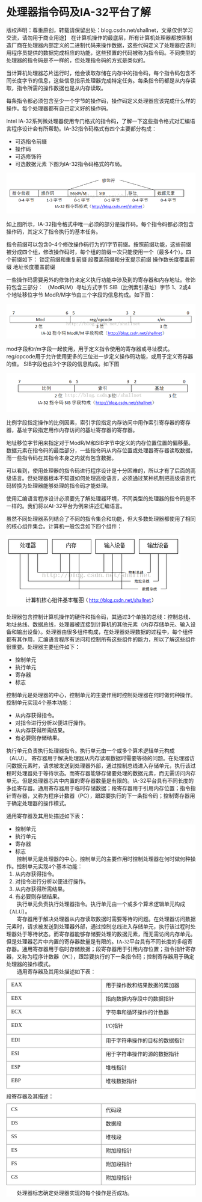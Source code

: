 # 处理器指令码及IA-32平台了解




版权声明：尊重原创，转载请保留出处：blog.csdn.net/shallnet，文章仅供学习交流，请勿用于商业用途】
        在计算机操作的最底层，所有计算机处理器都按照制造厂商在处理器内部定义的二进制代码来操作数据，这些代码定义了处理器应该利用程序员提供的数据完成相应的功能，这些预置的代码被称为指令码。不同类型的处理器的指令码是不一样的，但处理指令码的方式是类似的。

当计算机处理器芯片运行时，他会读取存储在内存中的指令码，每个指令码包含不同长度字节的信息，这些信息指示处理器完成特定任务。每条指令码都是从内存读取，指令所需的操作数据也是从内存读取。

每条指令都必须包含至少一个字节的操作码，操作码定义处理器应该完成什么样的操作。每个处理器都有自己定义好的操作码。

Intel IA-32系列微处理器使用专门格式的指令码，了解一下这些指令格式对汇编语言程序设计会有所帮助。IA-32指令码格式有四个主要部分构成：
- 可选指令前缀
- 操作码
- 可选修饰符
- 可选数据元素
下图为IA-32指令码格式的布局。

![](./images/20150506233823365.png)

如上图所示，IA-32指令格式中唯一必须的部分是操作码。每个指令码都必须包含操作码，其定义了指令执行的基本任务。

指令前缀可以包含0-4个修改操作码行为的1字节前缀。按照前缀功能，这些前缀被分成四个组，修改操作码时，每个组的前缀一次只能使用一个（最多4个）。四个前缀如下：
锁定前缀和重复前缀
段覆盖前缀和分支提示前缀
操作数长度覆盖前缀
地址长度覆盖前缀

一些操作码需要另外的修饰符来定义执行功能中涉及到的寄存器和内存地址。修饰符包含三部分：
（ModR/M）寻址方式字节
SIB（比例索引基址）字节
1、2或4个地址移位字节
ModR/M字节由三个字段的信息构成。如下图：

![](./images/20150506233740509.png)

mod字段和r/m字段一起使用，用于定义指令使用的寄存器或寻址模式。
reg/opcode用于允许使用更多的三位进一步定义操作码功能，或用于定义寄存器的值。
SIB字段也由3个字段的信息构成。如下图

![](./images/20150506234008915.png)

比例字段指定操作的比例因素，索引字段指定内存访问中用作索引寄存器的寄存器，基址字段指定用作内存访问的基址寄存器的寄存器。

地址移位字节用来指定对于ModR/M和SIB字节中定义的内存位置位置的偏移量。
数据元素在指令码的最后部分，一些指令码从内存位置或处理器寄存器读取数据，而一些指令码在其指令本身之内就有包含数据。

可以看到，使用处理器的指令码进行程序设计是十分困难的，所以才有了后面的高级语言。但处理器根本不知道如何处理高级语言，必须通过某种机制把高级语言代码转换为处理器能够处理的指令码才能处理。

使用汇编语言程序设计必须要先了解处理器环境，不同类型的处理器的指令码是不一样的。我们将以AI-32平台为例来讲述汇编语言。

虽然不同处理器系列结合了不同的指令集合和功能，但大多数处理器都使用了相同的核心组件集合。计算机一般包含如下四个组件：

![](./images/20150506233914031.png)

处理器包含控制计算机操作的硬件和指令码，其通过3个单独的总线：控制总线、地址总线、数据总线，处理器被连接到计算机的其他元素（内存存储单元、输入设备和输出设备）。处理器由很多组件构成，在处理器处理数据的过程中，每个组件都有其作用，汇编语言程序有访问和控制所有这些组件的能力，所以了解这些组件很重要。处理器主要组件如下：

- 控制单元
- 执行单元
- 寄存器
- 标志

控制单元是处理器的中心，控制单元的主要作用时控制处理器在何时做何种操作。控制单元实现4个基本功能：
- 从内存获得指令。
- 对指令进行分析以便进行操作。
- 从内存获得所需结果。
- 有必要则存储结果。

执行单元负责执行处理器指令。执行单元由一个或多个算术逻辑单元构成（ALU）。
寄存器用于解决处理器从内存读取数据时需要等待的问题。在处理器访问数据元素时，请求被发送到处理器外部，通过控制总线进入存储单元，执行该过程时处理器处于等待状态。而寄存器能够存储要处理的数据元素，而无需访问内存单元。但是处理器芯片中内置的寄存器数量是有限的。IA-32平台具有不同长度的多组寄存器。通用寄存器用于临时存储数据；段寄存器用于引用内存位置；指令指针寄存器，又称为程序计数器（PC），跟踪要执行的下一条指令码；控制寄存器用于确定处理器的操作模式。

通用寄存器及其用处描述如下表：
<div style="background-color:rgb(255,255,255)">
<ul style="margin-top:0px; margin-bottom:0px; background-color:inherit">
<li style="background-color:inherit"><span style="font-family:Microsoft YaHei">控制单元</span></li><li style="background-color:inherit"><span style="font-family:Microsoft YaHei">执行单元</span></li><li style="background-color:inherit"><span style="font-family:Microsoft YaHei">寄存器</span></li><li style="background-color:inherit"><span style="font-family:Microsoft YaHei">标志</span></li></ul>
<div style="background-color:inherit"><span style="font-family:Microsoft YaHei">&nbsp; &nbsp; &nbsp; &nbsp; 控制单元是处理器的中心，控制单元的主要作用时控制处理器在何时做何种操作。控制单元实现4个基本功能：</span></div>
<div style="background-color:inherit">
<ol style="margin-top:0px; margin-bottom:0px; background-color:inherit">
<li style="background-color:inherit"><span style="font-family:Microsoft YaHei">从内存获得指令。</span></li><li style="background-color:inherit"><span style="font-family:Microsoft YaHei">对指令进行分析以便进行操作。</span></li><li style="background-color:inherit"><span style="font-family:Microsoft YaHei">从内存获得所需结果。</span></li><li style="background-color:inherit"><span style="font-family:Microsoft YaHei">有必要则存储结果。</span></li></ol>
<div style="background-color:inherit"><span style="font-family:Microsoft YaHei">&nbsp; &nbsp; &nbsp; &nbsp; 执行单元负责执行处理器指令。执行单元由一个或多个算术逻辑单元构成（ALU）。</span></div>
</div>
<div style="background-color:inherit"><span style="font-family:Microsoft YaHei">&nbsp; &nbsp; &nbsp; &nbsp; 寄存器用于解决处理器从内存读取数据时需要等待的问题。在处理器访问数据元素时，请求被发送到处理器外部，通过控制总线进入存储单元，执行该过程时处理器处于等待状态。而寄存器能够存储要处理的数据元素，而无需访问内存单元。但是处理器芯片中内置的寄存器数量是有限的。IA-32平台具有不同长度的多组寄存器。通用寄存器用于临时存储数据；段寄存器用于引用内存位置；指令指针寄存器，又称为程序计数器（PC），跟踪要执行的下一条指令码；控制寄存器用于确定处理器的操作模式。</span></div>
<div style="background-color:inherit"><span style="font-family:Microsoft YaHei">&nbsp; &nbsp; &nbsp; &nbsp; 通用寄存器及其用处描述如下表：</span></div>
<table border="1" cellpadding="2" cellspacing="0" style="border-collapse:collapse; margin-top:10px; margin-bottom:10px; display:table; background-color:inherit">
<tbody style="background-color:inherit">
<tr style="background-color:inherit">
<td valign="top" style="word-break:break-all; border:1px solid rgb(153,153,153); padding:5px 16px 5px 12px; min-height:25px; min-width:25px; height:25px; background-color:inherit; width:279px">
<div style="min-width:2px; background-color:inherit"><span style="font-family:Microsoft YaHei">EAX</span></div>
</td>
<td valign="top" style="word-break:break-all; border:1px solid rgb(153,153,153); padding:5px 16px 5px 12px; min-height:25px; min-width:25px; height:25px; background-color:inherit; width:279px">
<div style="min-width:2px; background-color:inherit"><span style="font-family:Microsoft YaHei">用于操作数和结果数据的累加器</span></div>
</td>
</tr>
<tr style="background-color:inherit">
<td valign="top" style="word-break:break-all; border:1px solid rgb(153,153,153); padding:5px 16px 5px 12px; min-height:25px; min-width:25px; height:25px; background-color:inherit; width:279px">
<div style="min-width:2px; background-color:inherit"><span style="font-family:Microsoft YaHei">EBX</span></div>
</td>
<td valign="top" style="word-break:break-all; border:1px solid rgb(153,153,153); padding:5px 16px 5px 12px; min-height:25px; min-width:25px; height:25px; background-color:inherit; width:279px">
<div style="min-width:2px; background-color:inherit"><span style="font-family:Microsoft YaHei">指向数据内存段中的数据指针</span></div>
</td>
</tr>
<tr style="background-color:inherit">
<td valign="top" style="word-break:break-all; border:1px solid rgb(153,153,153); padding:5px 16px 5px 12px; min-height:25px; min-width:25px; height:25px; background-color:inherit; width:279px">
<div style="min-width:2px; background-color:inherit"><span style="font-family:Microsoft YaHei">ECX</span></div>
</td>
<td valign="top" style="word-break:break-all; border:1px solid rgb(153,153,153); padding:5px 16px 5px 12px; min-height:25px; min-width:25px; height:25px; background-color:inherit; width:279px">
<div style="min-width:2px; background-color:inherit"><span style="font-family:Microsoft YaHei">字符串和循环操作的计数器</span></div>
</td>
</tr>
<tr style="background-color:inherit">
<td valign="top" style="word-break:break-all; border:1px solid rgb(153,153,153); padding:5px 16px 5px 12px; min-height:25px; min-width:25px; height:28px; background-color:inherit; width:279px">
<div style="min-width:2px; background-color:inherit"><span style="font-family:Microsoft YaHei">EDX</span></div>
</td>
<td valign="top" style="word-break:break-all; border:1px solid rgb(153,153,153); padding:5px 16px 5px 12px; min-height:25px; min-width:25px; height:28px; background-color:inherit; width:279px">
<div style="min-width:2px; background-color:inherit"><span style="font-family:Microsoft YaHei">I/O指针</span></div>
</td>
</tr>
<tr style="background-color:inherit">
<td valign="top" style="word-break:break-all; border:1px solid rgb(153,153,153); padding:5px 16px 5px 12px; min-height:25px; min-width:25px; height:25px; background-color:inherit; width:279px">
<div style="min-width:2px; background-color:inherit"><span style="font-family:Microsoft YaHei">EDI</span></div>
</td>
<td valign="top" style="word-break:break-all; border:1px solid rgb(153,153,153); padding:5px 16px 5px 12px; min-height:25px; min-width:25px; height:25px; background-color:inherit; width:279px">
<div style="min-width:2px; background-color:inherit"><span style="font-family:Microsoft YaHei">用于字符串操作的目标的数据指针</span></div>
</td>
</tr>
<tr style="background-color:inherit">
<td valign="top" style="word-break:break-all; border:1px solid rgb(153,153,153); padding:5px 16px 5px 12px; min-height:25px; min-width:25px; height:25px; background-color:inherit; width:279px">
<div style="min-width:2px; background-color:inherit"><span style="font-family:Microsoft YaHei">ESI</span></div>
</td>
<td valign="top" style="word-break:break-all; border:1px solid rgb(153,153,153); padding:5px 16px 5px 12px; min-height:25px; min-width:25px; height:25px; background-color:inherit; width:279px">
<div style="min-width:2px; background-color:inherit"><span style="font-family:Microsoft YaHei">用于字符串操作的源的数据指针</span></div>
</td>
</tr>
<tr style="background-color:inherit">
<td valign="top" style="word-break:break-all; border:1px solid rgb(153,153,153); padding:5px 16px 5px 12px; min-height:25px; min-width:25px; height:25px; background-color:inherit; width:279px">
<span style="font-family:Microsoft YaHei">ESP</span></td>
<td valign="top" style="word-break:break-all; border:1px solid rgb(153,153,153); padding:5px 16px 5px 12px; min-height:25px; min-width:25px; height:25px; background-color:inherit; width:279px">
<div style="min-width:2px; background-color:inherit"><span style="font-family:Microsoft YaHei">堆栈指针</span></div>
</td>
</tr>
<tr style="background-color:inherit">
<td valign="top" style="word-break:break-all; border:1px solid rgb(153,153,153); padding:5px 16px 5px 12px; min-height:25px; min-width:25px; height:25px; background-color:inherit; width:279px">
<div style="min-width:2px; background-color:inherit"><span style="font-family:Microsoft YaHei">EBP</span></div>
</td>
<td valign="top" style="word-break:break-all; border:1px solid rgb(153,153,153); padding:5px 16px 5px 12px; min-height:25px; min-width:25px; height:25px; background-color:inherit; width:279px">
<div style="min-width:2px; background-color:inherit"><span style="font-family:Microsoft YaHei">堆栈数据指针</span></div>
</td>
</tr>
</tbody>
</table>
<span style="font-family:Microsoft YaHei">段寄存器及其描述：</span></div>

<div style="background-color:rgb(255,255,255)">
<table border="1" cellpadding="2" cellspacing="0" style="font-size:undefined; border-collapse:collapse; margin-top:10px; margin-bottom:10px; display:table; background-color:inherit">
<tbody style="background-color:inherit">
<tr style="background-color:inherit">
<td valign="top" style="word-break:break-all; border:1px solid rgb(153,153,153); padding:5px 16px 5px 12px; min-height:25px; min-width:25px; height:25px; background-color:inherit; width:279px">
<div style="min-width:2px; background-color:inherit"><span style="font-family:Microsoft YaHei">CS</span></div>
</td>
<td valign="top" style="word-break:break-all; border:1px solid rgb(153,153,153); padding:5px 16px 5px 12px; min-height:25px; min-width:25px; height:25px; background-color:inherit; width:279px">
<div style="min-width:2px; background-color:inherit"><span style="font-family:Microsoft YaHei">代码段</span></div>
</td>
</tr>
<tr style="background-color:inherit">
<td valign="top" style="word-break:break-all; border:1px solid rgb(153,153,153); padding:5px 16px 5px 12px; min-height:25px; min-width:25px; height:25px; background-color:inherit; width:279px">
<div style="min-width:2px; background-color:inherit"><span style="font-family:Microsoft YaHei">DS</span></div>
</td>
<td valign="top" style="word-break:break-all; border:1px solid rgb(153,153,153); padding:5px 16px 5px 12px; min-height:25px; min-width:25px; height:25px; background-color:inherit; width:279px">
<div style="min-width:2px; background-color:inherit"><span style="font-family:Microsoft YaHei">数据段</span></div>
</td>
</tr>
<tr style="background-color:inherit">
<td valign="top" style="word-break:break-all; border:1px solid rgb(153,153,153); padding:5px 16px 5px 12px; min-height:25px; min-width:25px; height:25px; background-color:inherit; width:279px">
<div style="min-width:2px; background-color:inherit"><span style="font-family:Microsoft YaHei">SS</span></div>
</td>
<td valign="top" style="word-break:break-all; border:1px solid rgb(153,153,153); padding:5px 16px 5px 12px; min-height:25px; min-width:25px; height:25px; background-color:inherit; width:279px">
<div style="min-width:2px; background-color:inherit"><span style="font-family:Microsoft YaHei">堆栈段</span></div>
</td>
</tr>
<tr style="background-color:inherit">
<td valign="top" style="word-break:break-all; border:1px solid rgb(153,153,153); padding:5px 16px 5px 12px; min-height:25px; min-width:25px; height:25px; background-color:inherit; width:279px">
<div style="min-width:2px; background-color:inherit"><span style="font-family:Microsoft YaHei">ES</span></div>
</td>
<td valign="top" style="word-break:break-all; border:1px solid rgb(153,153,153); padding:5px 16px 5px 12px; min-height:25px; min-width:25px; height:25px; background-color:inherit; width:279px">
<div style="min-width:2px; background-color:inherit"><span style="font-family:Microsoft YaHei">附加段指针</span></div>
</td>
</tr>
<tr style="background-color:inherit">
<td valign="top" style="word-break:break-all; border:1px solid rgb(153,153,153); padding:5px 16px 5px 12px; min-height:25px; min-width:25px; height:25px; background-color:inherit; width:279px">
<div style="min-width:2px; background-color:inherit"><span style="font-family:Microsoft YaHei">FS</span></div>
</td>
<td valign="top" style="word-break:break-all; border:1px solid rgb(153,153,153); padding:5px 16px 5px 12px; min-height:25px; min-width:25px; height:25px; background-color:inherit; width:279px">
<div style="min-width:2px; background-color:inherit"><span style="font-family:Microsoft YaHei">附加段指针</span></div>
</td>
</tr>
<tr style="background-color:inherit">
<td valign="top" style="word-break:break-all; border:1px solid rgb(153,153,153); padding:5px 16px 5px 12px; min-height:25px; min-width:25px; height:25px; background-color:inherit; width:279px">
<div style="min-width:2px; background-color:inherit"><span style="font-family:Microsoft YaHei">GS</span></div>
</td>
<td valign="top" style="word-break:break-all; border:1px solid rgb(153,153,153); padding:5px 16px 5px 12px; min-height:25px; min-width:25px; height:25px; background-color:inherit; width:279px">
<div style="min-width:2px; background-color:inherit"><span style="font-family:Microsoft YaHei">附加段指针</span></div>
</td>
</tr>
</tbody>
</table>
<div style="background-color:inherit"><span style="font-family:Microsoft YaHei">&nbsp; &nbsp; &nbsp; &nbsp; 处理器标志确定处理器实现的每个操作是否成功。</span></div>
</div>


